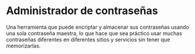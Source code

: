 [Title]: # (Gestor de contraseñas)
[Order]: # (88)

# Administrador de contraseñas 

Una herramienta que puede encriptar y almacenar sus contraseñas usando una sola contraseña maestra, lo que hace que sea práctico usar muchas contraseñas diferentes en diferentes sitios y servicios sin tener que memorizarlas.